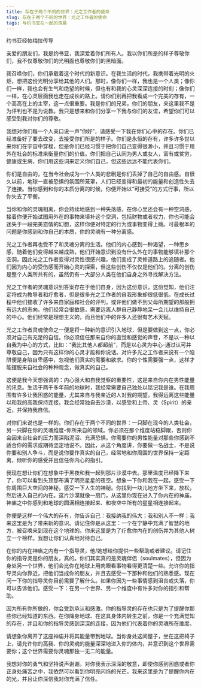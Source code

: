 ```yaml
--- 
title: 存在于两个不同的世界：光之工作者的使命 
slug: 存在于两个不同的世界：光之工作者的使命 
tags: 与约书亚在一起的清晨
--- 
```

约书亚经帕梅拉传导

亲爱的朋友们，我是约书亚，我深爱着你们所有人。我以你们所是的样子尊敬你们，我不仅尊敬你们的光明面也尊敬你们的黑暗面。

我召唤你们，你们承载着这个时代的新意识。在我生活的时代，我携带着光明的火炬，想把这份光明分享给其他的人们。那时，像你们一样，我也是一个人类；像你们一样，我也会有生气和绝望的时候，但也有和我的心灵深深连接的时刻；像你们一样，在心灵层面我也走在成长的路上。请你们别再把我看成一个完美的存有，一个高高在上的主宰，这一点很重要。我是你们的兄弟，你们的朋友，来这里我不是为评判也不是为说教。我只是想来和你们分享一下我与你们的友谊，希望你们可以感受到我对你们的尊敬。

我想对你们每一个人亲口说一声“你好”，请感受一下我在你们心中的存在。你们已经准备好了要去改变，去接受你们所是的样子。你们是永恒的存有，许多许多世以来你们在宇宙中穿梭，但是你们已经习惯于把你们自己变得很渺小，并且习惯于用外在社会的标准来衡量你们的价值。你们把自己认同为男人或女人，富有或贫穷，健康或生病，你们用这些词来定义你们自己，但这些远远不能代表你们。

你们是自由的，在当今社会成为一个人类的悲剧是你们丢掉了自己的自由感。自很久以前，地球一直被恐惧的氛围所笼罩，人们已经变得和最初的能量和创造性失去了连接。当你感到和你的本质分离的时候，你便开始以“可接受”的方式行事，所以你失去了平衡。

当你和你的灵魂相离，你会持续地感到一种失落感，在你心里还会有一种空洞感，接着你便开始试图用外在的事物来填补这个空洞，包括财物或者权力，你也可能会迷失于一段完美恋情的幻想，这样你便对特定的行为或事物变得上瘾。可最根本的问题是你感到和你自己的本质，你的灵魂有一种分离感。

光之工作者再也受不了和灵魂分离的生活。他们的内心感到一种渴望，一种思乡感，随着他们变得越来越成熟，他们开始意识到没有什么外在的事物能够填补那个空洞，因此光之工作者变得对灵性很感兴趣，他们变成了灵修道路上的追随者。他们因为内心的受伤感而开始心灵的探索，但这些创伤不仅仅是他们的。分离的创伤是整个人类所共有的，虽然仍有一大部分人类在他们自身之外寻找解决方法。

光之工作者的灵魂意识到答案存在于他们自身，因为这份意识，这份觉知，他们注定将成为教导者和疗愈者，但是很多光之工作者的自我形象却很低很低。在成长过程中他们接收了许多来自家庭和社会的评判。或许他们做不到父母所期望的那般拥有远大的志向。他们经常会很敏感，需要远离人群自己静静地呆一会儿以维持自己的中心。他们经常是理想主义的，而且他们中的许多人还很有艺术天赋。

光之工作者灵魂使命之一便是将一种新的意识引入地球，但是要做到这一点，你必须对自己有充足的自信。你必须信任那来自你的直觉和感觉的声音，不是以一种以自我为中心的方式，比如：“我比其他人都超前”，而是以心灵为中心-通过认可并尊敬自己，因为只有这样你的心灵才能和你说话。对许多光之工作者来说有一个陷阱便是身陷自卑感中，忽视他们真实的需要和欲求。你的个性需要强一点，这样才能摆脱来自社会的种种观念，做真实的自己。

这便是我今天想强调的：内心强大和自我觉察的重要性，这是来自你内在男性能量的讯息。生活于两千多年前的地球时，我经常需要自己独处以铭记我是谁。在我周围有许多让我困惑的能量，尤其来自与我亲近的人对我的期望。我得远离这些能量以和我的高我保持连接。我会经常独自去沙漠，以感受和上帝、灵（Spirit）的亲近，并保持我自信。

对你们来说也是一样的。你们存在于两个不同的世界：一只脚在现今的人类社会，另一只脚在你的灵魂维度-你所来自的领域。你必须在那个维度站稳脚跟，否则你会因来自社会的压力而深陷泥沼、充满恐惧。你需要你的男性能量对那些你感到不适合你的需求或期待坚定地说不。因此，从这个角度讲，你要做一名战士，不是说你要和别人争斗，而是说你要作真实的自己，经常地和你周围的世界保持一定距离，倾听你的感受并且信任你内心的指引。

我现在想让你们在想象中于黑夜和我一起到那片沙漠中去。那里温度已经降下来了，你可以看到头顶那布满了明亮星星的夜空。想象一下你和我在一起，感受一下你周围巨大空间的神秘，感受一下人生的神秘。你找到一块儿地方坐下来，放松，然后进入自己的内在。这片沙漠就像一扇门，从这里你现在进入了你内在的神庙。神庙之中你感到和地球的圆满相连接起来、和夜空中所有的星星相连接起来。

你便是这样一个伟大的存有，你告诉自己：我接纳我的伟大；我和别人不一样；我来这里是为了带来新的意识。请记住你是从这里：一个在宁静中充满了智慧的地方，被召唤来到现在这个地球的。你来这里是为了疗愈你内在的创伤并为其他人树立一个榜样。我想让你们认真地对待自己。

在你的内在神庙之内有一个指导灵，他/她想给你提供一些帮助或者建议。请记住你的指导灵是你的朋友，真的。你们其实真的是灵魂伴侣（soulmates），但因为身处另一个世界，他们会比你在地球上用肉眼看事物看得更清楚一些。允许你的指导灵向你靠近，把他们当成你的朋友，并且去感受一下那种和他们的熟悉感。现在问一下你的指导灵你目前需要了解什么。如果你因为一些事情感到沮丧或失落，你可以告诉他们。感受一下：在另一个世界、另一个维度中有许多对你的指引和帮助。

因为所有你所做的，你会受到承认和感激。你的指导灵的存在也只是为了提醒你那些你已经知道的东西。在你降身地球、在这具身体内转生之前，你是一个充满觉知的存在，并且和你的指导灵感到深深的连接，因为他们代表着你的灵魂所在维度。

请想象你离开了这座神庙并将其能量带到地球。当你身处这间屋子，坐在这把椅子上，请允许你的高我、你的灵魂的能量深深地进入你的体内，并意识到这个世界需要你；这个世界需要你灵魂那独一无二的能量。

我想对你的勇气和坚持说声谢谢。对你我表示深深的敬意，即使你感到困惑或者你正身处痛苦之中，我依然可以看到你明亮闪烁的光芒。我来这里是为了提醒你内在的光，并且让你深信我对你充满了信任。
